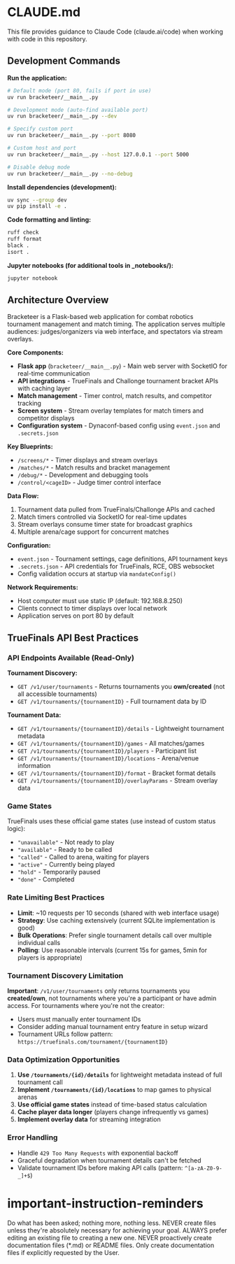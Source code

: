 # CLAUDE.md

This file provides guidance to Claude Code (claude.ai/code) when working with code in this repository.

## Development Commands

**Run the application:**
```bash
# Default mode (port 80, fails if port in use)
uv run bracketeer/__main__.py

# Development mode (auto-find available port)
uv run bracketeer/__main__.py --dev

# Specify custom port
uv run bracketeer/__main__.py --port 8080

# Custom host and port
uv run bracketeer/__main__.py --host 127.0.0.1 --port 5000

# Disable debug mode
uv run bracketeer/__main__.py --no-debug
```

**Install dependencies (development):**
```bash
uv sync --group dev
uv pip install -e .
```

**Code formatting and linting:**
```bash
ruff check
ruff format
black .
isort .
```

**Jupyter notebooks (for additional tools in _notebooks/):**
```bash
jupyter notebook
```

## Architecture Overview

Bracketeer is a Flask-based web application for combat robotics tournament management and match timing. The application serves multiple audiences: judges/organizers via web interface, and spectators via stream overlays.

**Core Components:**
- **Flask app** (`bracketeer/__main__.py`) - Main web server with SocketIO for real-time communication
- **API integrations** - TrueFinals and Challonge tournament bracket APIs with caching layer
- **Match management** - Timer control, match results, and competitor tracking
- **Screen system** - Stream overlay templates for match timers and competitor displays
- **Configuration system** - Dynaconf-based config using `event.json` and `.secrets.json`

**Key Blueprints:**
- `/screens/*` - Timer displays and stream overlays
- `/matches/*` - Match results and bracket management  
- `/debug/*` - Development and debugging tools
- `/control/<cageID>` - Judge timer control interface

**Data Flow:**
1. Tournament data pulled from TrueFinals/Challonge APIs and cached
2. Match timers controlled via SocketIO for real-time updates
3. Stream overlays consume timer state for broadcast graphics
4. Multiple arena/cage support for concurrent matches

**Configuration:**
- `event.json` - Tournament settings, cage definitions, API tournament keys
- `.secrets.json` - API credentials for TrueFinals, RCE, OBS websocket
- Config validation occurs at startup via `mandateConfig()`

**Network Requirements:**
- Host computer must use static IP (default: 192.168.8.250)
- Clients connect to timer displays over local network
- Application serves on port 80 by default

## TrueFinals API Best Practices

### API Endpoints Available (Read-Only)

**Tournament Discovery:**
- `GET /v1/user/tournaments` - Returns tournaments you **own/created** (not all accessible tournaments)
- `GET /v1/tournaments/{tournamentID}` - Full tournament data by ID

**Tournament Data:**
- `GET /v1/tournaments/{tournamentID}/details` - Lightweight tournament metadata
- `GET /v1/tournaments/{tournamentID}/games` - All matches/games  
- `GET /v1/tournaments/{tournamentID}/players` - Participant list
- `GET /v1/tournaments/{tournamentID}/locations` - Arena/venue information
- `GET /v1/tournaments/{tournamentID}/format` - Bracket format details
- `GET /v1/tournaments/{tournamentID}/overlayParams` - Stream overlay data

### Game States
TrueFinals uses these official game states (use instead of custom status logic):
- `"unavailable"` - Not ready to play
- `"available"` - Ready to be called  
- `"called"` - Called to arena, waiting for players
- `"active"` - Currently being played
- `"hold"` - Temporarily paused
- `"done"` - Completed

### Rate Limiting Best Practices
- **Limit**: ~10 requests per 10 seconds (shared with web interface usage)
- **Strategy**: Use caching extensively (current SQLite implementation is good)
- **Bulk Operations**: Prefer single tournament details call over multiple individual calls
- **Polling**: Use reasonable intervals (current 15s for games, 5min for players is appropriate)

### Tournament Discovery Limitation
**Important**: `/v1/user/tournaments` only returns tournaments you **created/own**, not tournaments where you're a participant or have admin access. For tournaments where you're not the creator:
- Users must manually enter tournament IDs
- Consider adding manual tournament entry feature in setup wizard
- Tournament URLs follow pattern: `https://truefinals.com/tournament/{tournamentID}`

### Data Optimization Opportunities
1. **Use `/tournaments/{id}/details`** for lightweight metadata instead of full tournament call
2. **Implement `/tournaments/{id}/locations`** to map games to physical arenas
3. **Use official game states** instead of time-based status calculation
4. **Cache player data longer** (players change infrequently vs games)
5. **Implement overlay data** for streaming integration

### Error Handling
- Handle `429 Too Many Requests` with exponential backoff
- Graceful degradation when tournament details can't be fetched
- Validate tournament IDs before making API calls (pattern: `^[a-zA-Z0-9-_]+$`)

# important-instruction-reminders
Do what has been asked; nothing more, nothing less.
NEVER create files unless they're absolutely necessary for achieving your goal.
ALWAYS prefer editing an existing file to creating a new one.
NEVER proactively create documentation files (*.md) or README files. Only create documentation files if explicitly requested by the User.